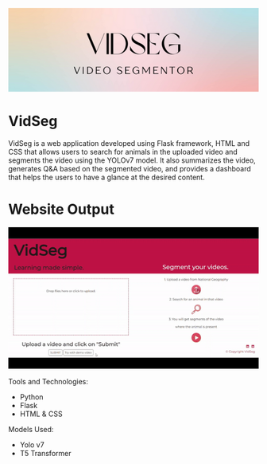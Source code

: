![alt text](https://github.com/shimer6565/VidSeg/blob/master/application/static/images/Vidseg.png?raw=true)

# VidSeg 

VidSeg is a web application developed using Flask framework, HTML and CSS that allows users to search for animals in the uploaded video and segments the video using the YOLOv7 model. It also summarizes the video, generates Q&A based on the segmented video, and provides a dashboard that helps the users to have a glance at the desired content.

# Website Output

![alt text](https://github.com/shimer6565/VidSeg/blob/master/application/static/images/vs-gif.gif?raw=true)

Tools and Technologies:
- Python
- Flask
- HTML & CSS

Models Used:
- Yolo v7
- T5 Transformer
